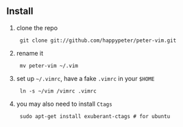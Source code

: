 ## Install
1. clone the repo   
  
        git clone git://github.com/happypeter/peter-vim.git

1. rename it

        mv peter-vim ~/.vim

1. set up `~/.vimrc`, have a fake `.vimrc` in your `$HOME`

        ln -s ~/vim /vimrc .vimrc

1. you may also need to install `Ctags`

        sudo apt-get install exuberant-ctags # for ubuntu 
